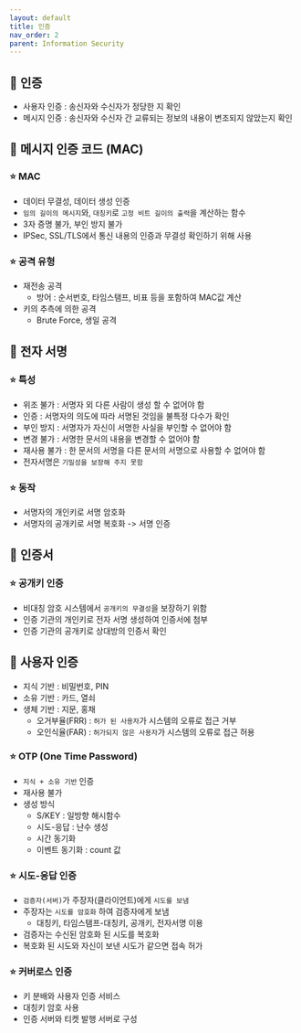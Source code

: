 ```yaml
---
layout: default
title: 인증
nav_order: 2
parent: Information Security
---
```




## 📑 인증

- 사용자 인증 : 송신자와 수신자가 정당한 지 확인
- 메시지 인증 : 송신자와 수신자 간 교류되는 정보의 내용이 변조되지 않았는지 확인



## 📑 메시지 인증 코드 (MAC)

### ⭐ MAC

- 데이터 무결성, 데이터 생성 인증
- `임의 길이의 메시지`와, `대칭키`로 `고정 비트 길이의 출력`을 계산하는 함수
- 3자 증명 불가, 부인 방지 불가
- IPSec, SSL/TLS에서 통신 내용의 인증과 무결성 확인하기 위해 사용



### ⭐ 공격 유형

- 재전송 공격
  - 방어 : 순서번호, 타임스탬프, 비표 등을 포함하여 MAC값 계산
- 키의 추측에 의한 공격
  - Brute Force, 생일 공격



## 📑 전자 서명

### ⭐ 특성

- 위조 불가 : 서명자 외 다른 사람이 생성 할 수 없어야 함
- 인증 : 서명자의 의도에 따라 서명된 것임을 불특정 다수가 확인
- 부인 방지 : 서명자가 자신이 서명한 사실을 부인할 수 없어야 함
- 변경 불가 : 서명한 문서의 내용을 변경할 수 없어야 함
- 재사용 불가 : 한 문서의 서명을 다른 문서의 서명으로 사용할 수 없어야 함
- 전자서명은 `기밀성을 보장해 주지 못함`



### ⭐ 동작

- 서명자의 개인키로 서명 암호화
- 서명자의 공개키로 서명 복호화 -> 서명 인증



## 📑 인증서

### ⭐ 공개키 인증

- 비대칭 암호 시스템에서 `공개키의 무결성`을 보장하기 위함
- 인증 기관의 개인키로 전자 서명 생성하여 인증서에 첨부
- 인증 기관의 공개키로 상대방의 인증서 확인



## 📑 사용자 인증

- 지식 기반 : 비밀번호, PIN
- 소유 기반 : 카드, 열쇠
- 생체 기반 : 지문, 홍채
  - 오거부율(FRR) : `허가 된 사용자`가 시스템의 오류로 접근 거부
  - 오인식율(FAR) : `허가되지 않은 사용자`가 시스템의 오류로 접근 허용

### ⭐ OTP (One Time Password)

- `지식 + 소유 기반` 인증
- 재사용 불가
- 생성 방식
  - S/KEY : 일방향 해시함수
  - 시도-응답 : 난수 생성
  - 시간 동기화
  - 이벤트 동기화 : count 값



### ⭐ 시도-응답 인증

- `검증자(서버)`가 주장자(클라이언트)에게 `시도를 보냄`
- 주장자는 `시도를 암호화` 하여 검증자에게 보냄
  - 대칭키, 타임스탬프-대칭키, 공개키, 전자서명 이용
- 검증자는 수신된 암호화 된 시도를 복호화
- 복호화 된 시도와 자신이 보낸 시도가 같으면 접속 허가



### ⭐ 커버로스 인증

- 키 분배와 사용자 인증 서비스
- 대칭키 암호 사용
- 인증 서버와 티켓 발행 서버로 구성
